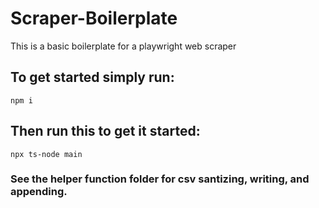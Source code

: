 # Scraper-Boilerplate
This is a basic boilerplate for a playwright web scraper

## To get started simply run:
`npm i` 

## Then run this to get it started: 
`npx ts-node main`



### See the helper function folder for csv santizing, writing, and appending.